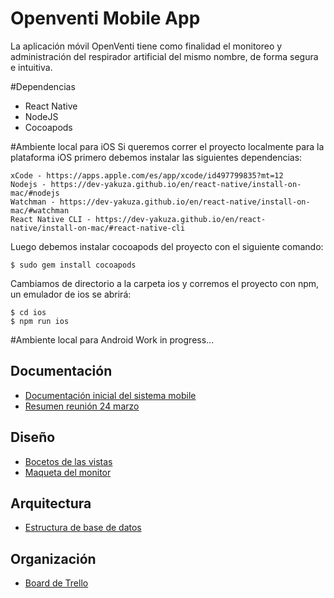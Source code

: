 # Openventi Mobile App
La aplicación móvil OpenVenti tiene como finalidad el monitoreo y administración del respirador artificial del mismo nombre, de forma segura e intuitiva.

#Dependencias
- React Native
- NodeJS
- Cocoapods

#Ambiente local para iOS
Si queremos correr el proyecto localmente para la plataforma iOS primero debemos instalar las siguientes dependencias:
```
xCode - https://apps.apple.com/es/app/xcode/id497799835?mt=12
Nodejs - https://dev-yakuza.github.io/en/react-native/install-on-mac/#nodejs
Watchman - https://dev-yakuza.github.io/en/react-native/install-on-mac/#watchman
React Native CLI - https://dev-yakuza.github.io/en/react-native/install-on-mac/#react-native-cli
```

Luego debemos instalar cocoapods del proyecto con el siguiente comando: 
```
$ sudo gem install cocoapods
```
Cambiamos de directorio a la carpeta ios y corremos el proyecto con npm, un emulador de ios se abrirá:
```
$ cd ios
$ npm run ios
```

#Ambiente local para Android
Work in progress...
 

## Documentación
* [Documentación inicial del sistema mobile](https://docs.google.com/document/d/1isjn41EjUIWYD39ucQCAnQIksdElHSLQRXelXH4Fky8/edit)
* [Resumen reunión 24 marzo](https://docs.google.com/document/d/1TZRBh1kepWGiq_6F6cI0BDpIBV4rB9_osMeluVQr58I/edit?usp=sharing)

## Diseño
* [Bocetos de las vistas](https://www.figma.com/file/kwMzzJXyGfz4bX1YNJkpNz/Untitled?node-id=0%3A1.) 
* [Maqueta del monitor](https://www.figma.com/file/UFTj7VkUDqb2qTQQXtXJ4a/OpenVenti?node-id=1%3A2) 

## Arquitectura
* [Estructura de base de datos](https://www.lucidchart.com/documents/edit/044986ec-31d2-4d63-b89a-eba1aa15bff3/0_0?beaconFlowId=1DC34A3442AC4C8D)

## Organización
* [Board de Trello](https://trello.com/invite/b/UZK2iypm/9253716d806d3e8f66af4a44470d2e42/openventi-mobile-app)

